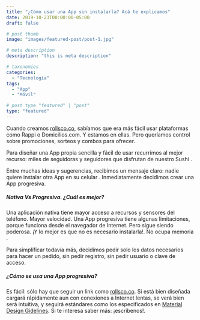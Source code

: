 ```yaml
---
title: "¿Cómo usar una App sin instalarla? Acá te explicamos"
date: 2019-10-23T00:00:00-05:00
draft: false

# post thumb
image: "images/featured-post/post-1.jpg"

# meta description
description: "this is meta description"

# taxonomies
categories: 
  - "Tecnología"
tags:
  - "App"
  - "Móvil"

# post type "featured" | "post"
type: "featured"
---
```


Cuando creamos [rollsco.co](https://rollsco.co), sabíamos que era más fácil usar plataformas como Rappi o Domicilios.com. Y estamos en ellas. Pero queríamos control sobre promociones, sorteos y combos para ofrecer. 

Para diseñar una App propia sencilla y fácil de usar recurrimos al mejor recurso: miles de seguidoras y seguidores que disfrutan de nuestro Sushi <i class="ti-face-smile mr-1 text-primary"></i>. 

Entre muchas ideas y sugerencias, recibimos un mensaje claro: nadie quiere instalar otra App en su celular <i class="ti-mobile mr-1 text-primary"></i>. Inmediatamente decidimos crear una App progresiva. 

##### Nativa Vs Progresiva. ¿Cuál es mejor?

Una aplicación nativa tiene mayor acceso a recursos y sensores del teléfono. Mayor velocidad. Una App progresiva tiene algunas limitaciones, porque funciona desde el navegador de Internet. Pero sigue siendo poderosa. ¡Y lo mejor es que no es necesario instalarla!. No ocupa memoria <i class="ti-harddrive mr-1 text-primary"></i>. 

Para simplificar todavía más, decidimos pedir solo los datos necesarios para hacer un pedido, sin pedir registro, sin pedir usuario o clave de acceso.

##### ¿Cómo se usa una App progresiva?

Es fácil: sólo hay que seguir un link como [rollsco.co](https://rollsco.co). Si está bien diseñada cargará rápidamente aun con conexiones a Internet lentas, se verá bien será intuitiva, y seguirá estándares como los especificados en [Material Design Gidelines](https://material.io/design/). Si te interesa saber más: ¡escríbenos!.